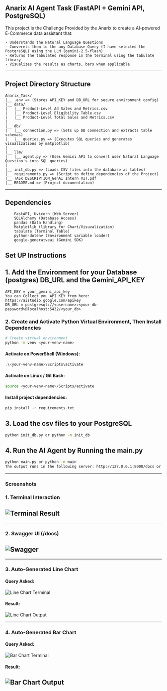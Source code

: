 ## Anarix AI Agent Task (FastAPI + Gemini API, PostgreSQL)

This project is the Challenge Provided by the Anarix to create a AI-powered E-Commerce data assistant that:

    - Understands the Natural Language Questions
    - Converets them to the any Database Query (I have selected the PostgreSQL) using the LLM (gemini-2.5-flash)
    - Returns the tabulated response in the terminal using the tabulate library
    - Visualizes the results as charts, bars when applicable

---
## Project Directory Structure

```
Anarix_Task/
|__ .env => (Stores API_KEY and DB_URL for secure environment config)
|__ data/
|   |__ Product-Level Ad Sales and Metrics.csv
|   |__ Product-Level Eligibility Table.csv
|   |__ Product-Level Total Sales and Metrics.csv
|
|__ db/
|   |__ connection.py => (Sets up DB connection and extracts table schemas)
|   |__ queries.py => (Executes SQL queries and generates visualizations by matplotlib)
|
|__ llm/
|   |__ agent.py => (Uses Gemini API to convert user Natural Language Question's into SQL queries)
|
|__ init_db.py => (Loads CSV files into the database as tables)
|__ requirements.py => (Script to define dependencies of the Project)
|__ TASK DESCRIPTION_GenAI Intern VIT.pdf 
|__ README.md => (Project documentation)

```
---
## Dependencies

```Text
    FastAPI, Uvicorn (Web Server)
    SQLAlchemy (Database Access)
    pandas (Data Handling)
    Matplotlib (library for Chart/Visuvalization)
    tabulate (Terminal Table)
    python-dotenv (Environment variable loader)
    google-generatveai (Gemini SDK)
```
## Set UP Instructions

## 1. Add the Environment for your Database (postgres) DB_URL and the Gemini_API_KEY

``` .env
API_KEY = your_gemini_api_key
You can Collect you API_KEY from here: https://aistudio.google.com/apikey
DB_URL = postgresql://<username>:<your-db-password>@localhost:5432/<your_db>
```

### 2. Create and Activate Python Virtual Environment, Then Install Dependencies

```bash
# Create virtual environment
python -m venv <your-venv-name>
```

#### Activate on PowerShell (Windows):
```powershell
.\<your-venv-name>\Scripts\activate
```

#### Activate on Linux / Git Bash:
```bash
source <your-venv-name>/Scripts/activate
```

#### Install project dependencies:
```bash
pip install -r requirements.txt
```


## 3. Load the csv files to your PostgreSQL
``` bash
python init_db.py or python -m init_db
```

## 4. Run the AI Agent by Running the main.py
``` bash
python main.py or python -m main
The output runs in the following server: http://127.0.0.1:8000/docs or http://localhost:8000/docs
```
---
### Screenshots
### 1. Terminal Interaction
![Terminal Result](docs/terminal_output.png)
---
---
### 2. Swagger UI (/docs)

![Swagger](docs/swagger_ui.png)
---
---
### 3. Auto-Generated Line Chart
#### Query Asked:
![Line Chart Terminal](docs/chart_example_1_terminal.png)
#### Result:
![Line Chart Output](docs/chart_example_1.png)

---
### 4. Auto-Generated Bar Chart
#### Query Asked:
![Bar Chart Terminal](docs/chart_example_2_terminal.png)
#### Result:
![Bar Chart Output](docs/chart_example_2.png)
---
